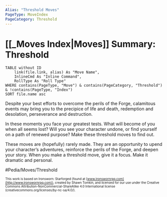 ```yaml
---
Alias: "Threshold Moves"
PageType: MoveIndex
PageCategory: Threshold
---
```


# [[_Moves Index|Moves]] Summary: Threshold
```dataview
TABLE without ID
	link(file.link, alias) As "Move Name",
	InlineCmd As "Inline Command",
	RollType As "Roll Type"
WHERE contains(PageType, "Move") & contains(PageCategory, "Threshold") & !contains(PageType, "Index")
SORT file.name asc
```

Despite your best efforts to overcome the perils of the Forge, calamitous events may bring you to the precipice of life and death, redemption and desolation, perseverance and destruction. 

In these moments you face your greatest tests. What will become of you when all seems lost? Will you see your character undone, or find yourself on a path of renewed purpose? Make these threshold moves to find out.

These moves are (hopefully) rarely made. They are an opportunity to upend your character’s adventures, reinforce the perils of the Forge, and deepen your story. When you make a threshold move, give it a focus. Make it dramatic and personal.

#Pedia/Moves/Threshold 

<font size=-2>This work is based on Ironsworn: Starforged (found at [www.ironswornrpg.com](http://www.ironswornrpg.com)), created by Shawn Tomkin, and licensed for our use under the Creative Commons Attribution-NonCommercial-ShareAlike 4.0 International license  (creativecommons.org/licenses/by-nc-sa/4.0/).</font>